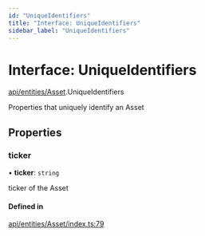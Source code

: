 ```yaml
---
id: "UniqueIdentifiers"
title: "Interface: UniqueIdentifiers"
sidebar_label: "UniqueIdentifiers"
---
```


# Interface: UniqueIdentifiers

[api/entities/Asset](../../../../../modules/API/Entities/Asset/Asset.md).UniqueIdentifiers

Properties that uniquely identify an Asset

## Properties

### ticker

• **ticker**: `string`

ticker of the Asset

#### Defined in

[api/entities/Asset/index.ts:79](https://github.com/PolymeshAssociation/polymesh-sdk/blob/15be87e8/src/api/entities/Asset/index.ts#L79)

